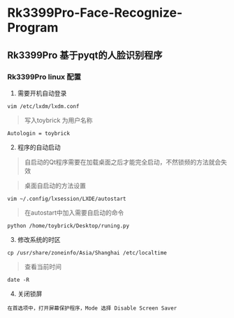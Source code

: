 # Rk3399Pro-Face-Recognize-Program
## Rk3399Pro 基于pyqt的人脸识别程序 
### Rk3399Pro linux 配置

1. 需要开机自动登录
```
vim /etc/lxdm/lxdm.conf
```
>写入toybrick 为用户名称 
```
Autologin = toybrick
```
2. 程序的自动启动 
>自启动的Qt程序需要在加载桌面之后才能完全启动，不然锁频的方法就会失效 

>桌面自启动的方法设置
```
vim ~/.config/lxsession/LXDE/autostart
```
> 在autostart中加入需要自启动的命令
```
python /home/toybrick/Desktop/runing.py
```
3. 修改系统的时区 
```
cp /usr/share/zoneinfo/Asia/Shanghai /etc/localtime
```
> 查看当前时间

```
date -R
```
4. 关闭锁屏 
```
在首选项中，打开屏幕保护程序，Mode 选择 Disable Screen Saver
```



